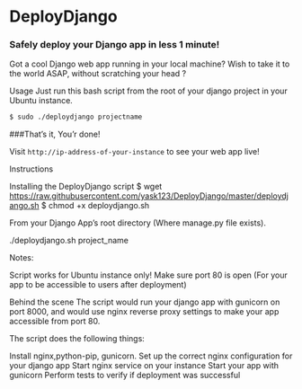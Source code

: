 # DeployDjango

### Safely deploy your Django app in less 1 minute!

Got a cool Django web app running in your local machine?
Wish to take it to the world ASAP, without scratching your head ?

Usage Just run this bash script from the root of your django project in your Ubuntu instance.

```bash
$ sudo ./deploydjango projectname
```

###That’s it, You’r done!


Visit `http://ip-address-of-your-instance` to see your web app live!

Instructions 


Installing the DeployDjango script $ wget https://raw.githubusercontent.com/yask123/DeployDjango/master/deploydjango.sh
$ chmod +x deploydjango.sh

From your Django App’s root directory (Where manage.py file exists).

./deploydjango.sh project_name




Notes:

Script works for Ubuntu instance only!
Make sure port 80 is open (For your app to be accessible to users after deployment) 

Behind the scene The script would run your django app with gunicorn on port 8000, and would use nginx reverse proxy settings to make your app accessible from port 80. 

The script does the following things:

Install nginx,python-pip, gunicorn.
Set up the correct nginx configuration for your django app
Start nginx service on your instance
Start your app with gunicorn
Perform tests to verify if deployment was successful
